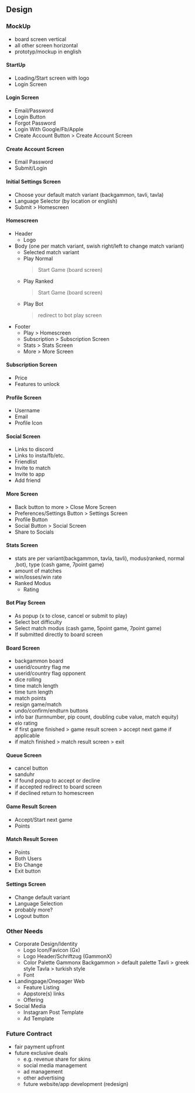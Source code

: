 ## Design

### MockUp
- board screen vertical
- all other screen horizontal
- prototyp/mockup in english

#### StartUp
- Loading/Start screen with logo
- Login Screen

#### Login Screen
- Email/Password
- Login Button
- Forgot Password
- Login With Google/Fb/Apple
- Create Account Button > Create Account Screen

#### Create Account Screen
- Email Password
- Submit/Login

#### Initial Settings Screen
- Choose your default match variant (backgammon, tavli, tavla)
- Language Selector (by location or english)
- Submit > Homescreen

#### Homescreen
- Header
    - Logo
- Body (one per match variant, swish right/left to change match variant)
    - Selected match variant
    - Play Normal
        > Start Game (board screen)
    - Play Ranked
        > Start Game (board screen)
    - Play Bot
        > redirect to bot play screen
- Footer
    - Play > Homescreen
    - Subscription > Subscription Screen
    - Stats > Stats Screen
    - More > More Screen

#### Subscription Screen
- Price
- Features to unlock

#### Profile Screen
- Username
- Email
- Profile Icon

#### Social Screen
- Links to discord
- Links to insta/fb/etc.
- Friendlist
- Invite to match
- Invite to app
- Add friend

#### More Screen
- Back button to more > Close More Screen
- Preferences/Settings Button > Settings Screen
- Profile Button
- Social Button > Social Screen
- Share to Socials

#### Stats Screen
- stats are per variant(backgammon, tavla, tavli), modus(ranked, normal ,bot), type (cash game, 7point game)
- amount of matches
- win/losses/win rate
- Ranked Modus
    - Rating

#### Bot Play Screen
- As popup (x to close, cancel or submit to play)
- Select bot difficulty
- Select match modus (cash game, 5point game, 7point game)
- If submitted directly to board screen

#### Board Screen
- backgammon board
- userid/country flag me
- userid/country flag opponent
- dice rolling
- time match length
- time turn length
- match points
- resign game/match
- undo/confirm/endturn buttons
- info bar (turnnumber, pip count, doubling cube value, match equity)
- elo rating
- if first game finished > game result screen > accept next game if applicable
- if match finished > match result screen > exit

#### Queue Screen
- cancel button
- sanduhr
- if found popup to accept or decline
- if accepted redirect to board screen
- if declined return to homescreen

#### Game Result Screen
- Accept/Start next game
- Points

#### Match Result Screen
- Points
- Both Users
- Elo Change
- Exit button

#### Settings Screen
- Change default variant
- Language Selection
- probably more?
- Logout button

### Other Needs
- Corporate Design/Identity
    - Logo Icon/Favicon (Gx)
    - Logo Header/Schriftzug (GammonX)
    - Color Palette Gammonx
        Backgammon > default palette
        Tavli > greek style
        Tavla > turkish style
    - Font
- Landingpage/Onepager Web
    - Feature Listing
    - Appstore(s) links
    - Offering
- Social Media
    - Instagram Post Template
    - Ad Template

### Future Contract
- fair payment upfront
- future exclusive deals
    - e.g. revenue share for skins
    - social media management
    - ad management
    - other advertising
    - future website/app development (redesign)

